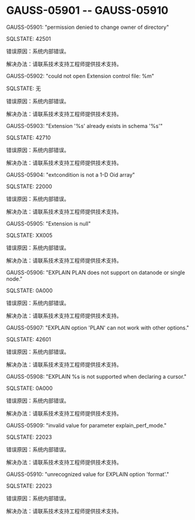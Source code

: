 # GAUSS-05901 -- GAUSS-05910

GAUSS-05901: "permission denied to change owner of directory"

SQLSTATE: 42501

错误原因：系统内部错误。

解决办法：请联系技术支持工程师提供技术支持。

GAUSS-05902: "could not open Extension control file: %m"

SQLSTATE: 无

错误原因：系统内部错误。

解决办法：请联系技术支持工程师提供技术支持。

GAUSS-05903: "Extension '%s' already exists in schema '%s'"

SQLSTATE: 42710

错误原因：系统内部错误。

解决办法：请联系技术支持工程师提供技术支持。

GAUSS-05904: "extcondition is not a 1-D Oid array"

SQLSTATE: 22000

错误原因：系统内部错误。

解决办法：请联系技术支持工程师提供技术支持。

GAUSS-05905: "Extension is null"

SQLSTATE: XX005

错误原因：系统内部错误。

解决办法：请联系技术支持工程师提供技术支持。

GAUSS-05906: "EXPLAIN PLAN does not support on datanode or single node."

SQLSTATE: 0A000

错误原因：系统内部错误。

解决办法：请联系技术支持工程师提供技术支持。

GAUSS-05907: "EXPLAIN option 'PLAN' can not work with other options."

SQLSTATE: 42601

错误原因：系统内部错误。

解决办法：请联系技术支持工程师提供技术支持。

GAUSS-05908: "EXPLAIN %s is not supported when declaring a cursor."

SQLSTATE: 0A000

错误原因：系统内部错误。

解决办法：请联系技术支持工程师提供技术支持。

GAUSS-05909: "invalid value for parameter explain\_perf\_mode."

SQLSTATE: 22023

错误原因：系统内部错误。

解决办法：请联系技术支持工程师提供技术支持。

GAUSS-05910: "unrecognized value for EXPLAIN option 'format'."

SQLSTATE: 22023

错误原因：系统内部错误。

解决办法：请联系技术支持工程师提供技术支持。

